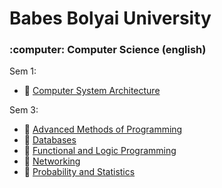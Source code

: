 # Babes Bolyai University
<h3>:computer: Computer Science (english)  </h3>

Sem 1: 
* :bookmark: [Computer System Architecture](https://github.com/Hidorikun/Faculty/tree/master/Computer%20System%20Architecture)

Sem 3:
* :bookmark: [Advanced Methods of Programming](https://github.com/Hidorikun/Faculty/tree/master/Advanced%20Methods%20of%20Programming)
* :bookmark: [Databases](https://github.com/Hidorikun/Faculty/tree/master/Databases)
* :bookmark: [Functional and Logic Programming](https://github.com/Hidorikun/Faculty/tree/master/Functional%20and%20Logic%20Programming)
* :bookmark: [Networking]( https://github.com/Hidorikun/Faculty/tree/master/Networking)
* :bookmark: [Probability and Statistics]( https://github.com/Hidorikun/Faculty/tree/master/Probability%20and%20Statistics)
